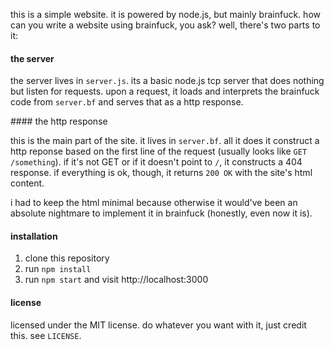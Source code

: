 this is a simple website. it is powered by node.js, but mainly brainfuck. how can you write a website
using brainfuck, you ask? well, there's two parts to it:

#### the server

the server lives in `server.js`. its a basic node.js tcp server that does nothing but listen for
requests. upon a request, it loads and interprets the brainfuck code from `server.bf` and serves
that as a http response.

#### the http response

this is the main part of the site. it lives in `server.bf`. all it does it construct a http reponse
based on the first line of the request (usually looks like `GET /something`). if it's not GET or
if it doesn't point to `/`, it constructs a 404 response. if everything is ok, though, it returns
`200 OK` with the site's html content.

i had to keep the html minimal because otherwise it would've been an absolute nightmare to implement
it in brainfuck (honestly, even now it is).

#### installation

1. clone this repository
2. run `npm install`
3. run `npm start` and visit http://localhost:3000

#### license

licensed under the MIT license. do whatever you want with it, just credit this. see `LICENSE`.